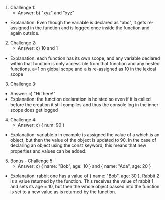 1. Challenge 1:
   - Answer:
    b) "xyz" and "xyz"
  - Explanation: 
    Even though the variable is declared as "abc", it gets re-assigned in the function and is logged once inside the function and again outside.

2. Challenge 2:
   - Answer:
     c) 10 and 1
  - Explanation:
    each function has its own scope, and any variable declared within that function is only accessible from that function and any nested functions. a=1 on global scope and a is re-assigned as 10 in the lexical scope


3. Challenge 3:
  - Answer:
    c) "Hi there!"
  - Explanation:
    the function declaration is hoisted so even if it is called before the creation it still compiles and thus the console log in the inner scope does get logged 

4. Challenge 4:
   - Answer:
    c) { num: 90 }
  - Explanation:
    variable b in example is assigned the value of a which is an object, but then the value of the object is updated to 90. In the case of declaring an object using the const keyword, this means that new properties and values can be added.

5. Bonus - Challenge 5:
   - Answer:
     c) { name: "Bob", age: 10 } and { name: "Ada", age: 20 }
  - Explanation:
    rabbit one has a value of { name: "Bob", age: 30 }. Rabbit 2 is a value returned by the function. This receives the value of rabbit 1 and sets its age = 10, but then the whole object passed into the function is set to a new value as is returned by the function.
